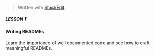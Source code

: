 



> Written with [StackEdit](https://stackedit.io/).

##### LESSON 1

#### Writing READMEs

Learn the importance of well documented code and see how to craft meaningful READMEs.


<!--stackedit_data:
eyJoaXN0b3J5IjpbMTA0NjU0ODMwNF19
-->